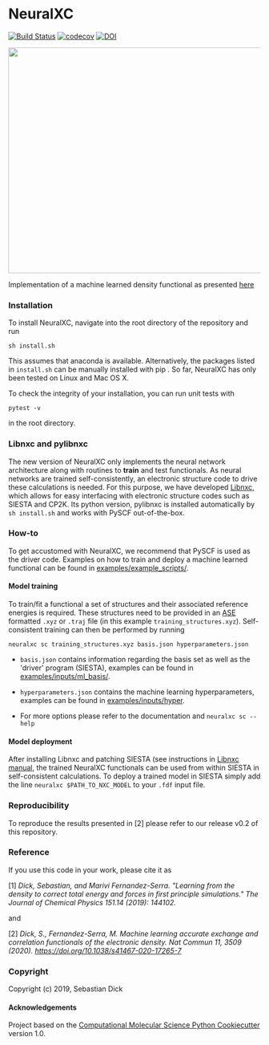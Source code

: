 NeuralXC
==============================
[//]: # (Badges)
[![Build Status](https://travis-ci.org/semodi/neuralxc.svg?branch=master)](https://travis-ci.org/semodi/neuralxc)
[![codecov](https://codecov.io/gh/semodi/neuralxc/branch/master/graph/badge.svg)](https://codecov.io/gh/semodi/neuralxc/branch/master)
[![DOI](https://zenodo.org/badge/175675755.svg)](https://zenodo.org/badge/latestdoi/175675755)

<img src="https://github.com/semodi/neuralxc/blob/master/neuralxc.png" width="700" height="450" />

Implementation of a machine learned density functional as presented [here](https://www.nature.com/articles/s41467-020-17265-7)

### Installation


To install NeuralXC, navigate into the root directory of the repository and run
```
sh install.sh
```
This assumes that anaconda is available. Alternatively, the packages listed in `install.sh` can be manually installed with pip .
So far, NeuralXC has only been tested on Linux and Mac OS X.

To check the integrity of your installation, you can run unit tests with
```
pytest -v
```
in the root directory.

### Libnxc and pylibnxc

The new version of NeuralXC only implements the neural network architecture along with routines to **train** and test functionals. As neural networks are
trained self-consistently, an electronic structure code to drive these calculations is needed. For this purpose, we have developed [Libnxc](https://github.com/semodi/libnxc), which allows for easy interfacing with electronic structure codes such as SIESTA and CP2K. Its python version,
pylibnxc is installed automatically by `sh install.sh` and works with PySCF out-of-the-box.

### How-to

To get accustomed with NeuralXC, we recommend that PySCF is used as the driver code.
Examples on how to train and deploy a machine learned functional can be found in [examples/example_scripts/](examples/example_scripts).

#### Model training

To train/fit a functional a set of structures and their associated reference energies is required. These structures need to be provided in an [ASE](https://wiki.fysik.dtu.dk/ase/) formatted `.xyz` or `.traj` file (in this example `training_structures.xyz`). Self-consistent training can then be performed by running

`neuralxc sc training_structures.xyz basis.json hyperparameters.json`

- `basis.json` contains information regarding the basis set as well as the 'driver' program (SIESTA), examples can be found in [examples/inputs/ml_basis/](examples/inputs/ml_basis).   

- `hyperparameters.json` contains the machine learning hyperparameters, examples can be found in [examples/inputs/hyper](examples/inputs/hyper).

- For more options please refer to the documentation and `neuralxc sc --help`


#### Model deployment

After installing Libnxc and patching SIESTA (see instructions in [Libnxc manual](https://libnxc.readthedocs.io/en/latest/), the trained NeuralXC functionals can be used from within SIESTA in self-consistent calculations.
To deploy a trained model in SIESTA simply add the line `neuralxc $PATH_TO_NXC_MODEL` to your `.fdf` input file.

### Reproducibility

To reproduce the results presented in \[2\] please refer to our release v0.2 of this repository.

### Reference

If you use this code in your work, please cite it as

[1] *Dick, Sebastian, and Marivi Fernandez-Serra. "Learning from the density to correct total energy and forces in first principle simulations." The Journal of Chemical Physics 151.14 (2019): 144102.*

and


[2] *Dick, S., Fernandez-Serra, M. Machine learning accurate exchange and correlation functionals of the electronic density. Nat Commun 11, 3509 (2020). https://doi.org/10.1038/s41467-020-17265-7*

### Copyright

Copyright (c) 2019, Sebastian Dick


#### Acknowledgements

Project based on the
[Computational Molecular Science Python Cookiecutter](https://github.com/molssi/cookiecutter-cms) version 1.0.
